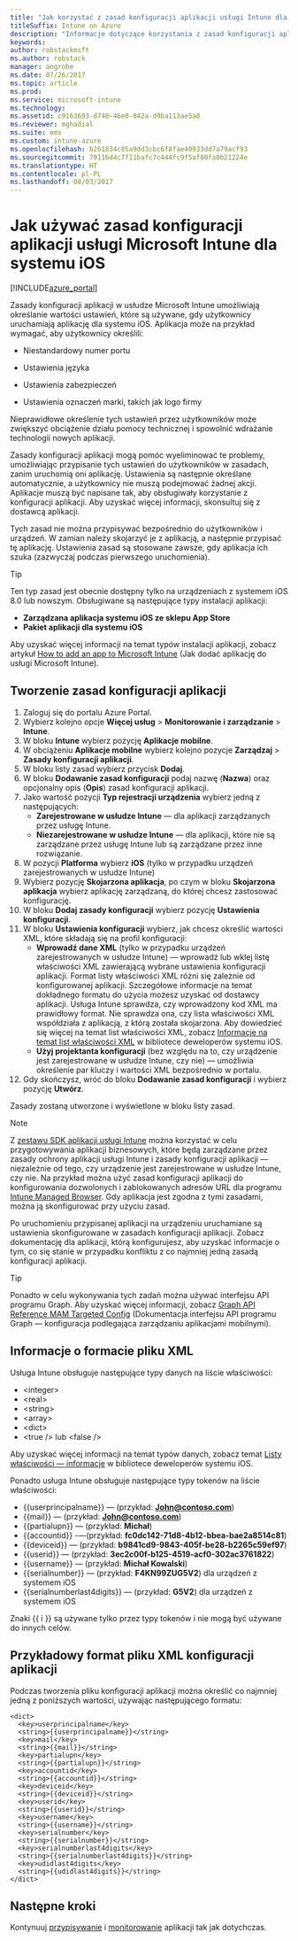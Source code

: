 ```yaml
---
title: "Jak korzystać z zasad konfiguracji aplikacji usługi Intune dla systemu iOS"
titleSuffix: Intune on Azure
description: "Informacje dotyczące korzystania z zasad konfiguracji aplikacji w celu przekazywania danych konfiguracyjnych do aplikacji dla systemu iOS po jej uruchomieniu."
keywords: 
author: robstackmsft
ms.author: robstack
manager: angrobe
ms.date: 07/26/2017
ms.topic: article
ms.prod: 
ms.service: microsoft-intune
ms.technology: 
ms.assetid: c9163693-d748-46e0-842a-d9ba113ae5a8
ms.reviewer: mghadial
ms.suite: ems
ms.custom: intune-azure
ms.openlocfilehash: b261834c85a9dd3cbc6f8fae40933dd7a79acf93
ms.sourcegitcommit: 79116d4c7f11bafc7c444fc9f5af80fa0b21224e
ms.translationtype: HT
ms.contentlocale: pl-PL
ms.lasthandoff: 08/03/2017
---
```

# <a name="how-to-use-microsoft-intune-app-configuration-policies-for-ios"></a>Jak używać zasad konfiguracji aplikacji usługi Microsoft Intune dla systemu iOS

[!INCLUDE[azure_portal](./includes/azure_portal.md)]

Zasady konfiguracji aplikacji w usłudze Microsoft Intune umożliwiają określanie wartości ustawień, które są używane, gdy użytkownicy uruchamiają aplikację dla systemu iOS. Aplikacja może na przykład wymagać, aby użytkownicy określili:

-   Niestandardowy numer portu

-   Ustawienia języka

-   Ustawienia zabezpieczeń

-   Ustawienia oznaczeń marki, takich jak logo firmy

Nieprawidłowe określenie tych ustawień przez użytkowników może zwiększyć obciążenie działu pomocy technicznej i spowolnić wdrażanie technologii nowych aplikacji.

Zasady konfiguracji aplikacji mogą pomóc wyeliminować te problemy, umożliwiając przypisanie tych ustawień do użytkowników w zasadach, zanim uruchomią oni aplikację. Ustawienia są następnie określane automatycznie, a użytkownicy nie muszą podejmować żadnej akcji. Aplikacje muszą być napisane tak, aby obsługiwały korzystanie z konfiguracji aplikacji. Aby uzyskać więcej informacji, skonsultuj się z dostawcą aplikacji.

Tych zasad nie można przypisywać bezpośrednio do użytkowników i urządzeń. W zamian należy skojarzyć je z aplikacją, a następnie przypisać tę aplikację. Ustawienia zasad są stosowane zawsze, gdy aplikacja ich szuka (zazwyczaj podczas pierwszego uruchomienia).

> [!TIP]
> Ten typ zasad jest obecnie dostępny tylko na urządzeniach z systemem iOS 8.0 lub nowszym. Obsługiwane są następujące typy instalacji aplikacji:
>
> -   **Zarządzana aplikacja systemu iOS ze sklepu App Store**
> -   **Pakiet aplikacji dla systemu iOS**
>
> Aby uzyskać więcej informacji na temat typów instalacji aplikacji, zobacz artykuł [How to add an app to Microsoft Intune](apps-add.md) (Jak dodać aplikację do usługi Microsoft Intune).

## <a name="create-an-app-configuration-policy"></a>Tworzenie zasad konfiguracji aplikacji
1.  Zaloguj się do portalu Azure Portal.
2.  Wybierz kolejno opcje **Więcej usług** > **Monitorowanie i zarządzanie** > **Intune**.
3.  W bloku **Intune** wybierz pozycję **Aplikacje mobilne**.
4.  W obciążeniu **Aplikacje mobilne** wybierz kolejno pozycje **Zarządzaj** > **Zasady konfiguracji aplikacji**.
5.  W bloku listy zasad wybierz przycisk **Dodaj**.
6.  W bloku **Dodawanie zasad konfiguracji** podaj nazwę (**Nazwa**) oraz opcjonalny opis (**Opis**) zasad konfiguracji aplikacji.
7.  Jako wartość pozycji **Typ rejestracji urządzenia** wybierz jedną z następujących:
    - **Zarejestrowane w usłudze Intune** — dla aplikacji zarządzanych przez usługę Intune.
    - **Niezarejestrowane w usłudze Intune** — dla aplikacji, które nie są zarządzane przez usługę Intune lub są zarządzane przez inne rozwiązanie.
8.  W pozycji **Platforma** wybierz **iOS** (tylko w przypadku urządzeń zarejestrowanych w usłudze Intune)
9.  Wybierz pozycję **Skojarzona aplikacja**, po czym w bloku **Skojarzona aplikacja** wybierz aplikację zarządzaną, do której chcesz zastosować konfigurację.
10. W bloku **Dodaj zasady konfiguracji** wybierz pozycję **Ustawienia konfiguracji**.
11. W bloku **Ustawienia konfiguracji** wybierz, jak chcesz określić wartości XML, które składają się na profil konfiguracji:
    - **Wprowadź dane XML** (tylko w przypadku urządzeń zarejestrowanych w usłudze Intune) — wprowadź lub wklej listę właściwości XML zawierającą wybrane ustawienia konfiguracji aplikacji. Format listy właściwości XML różni się zależnie od konfigurowanej aplikacji. Szczegółowe informacje na temat dokładnego formatu do użycia możesz uzyskać od dostawcy aplikacji.
Usługa Intune sprawdza, czy wprowadzony kod XML ma prawidłowy format. Nie sprawdza ona, czy lista właściwości XML współdziała z aplikacją, z którą została skojarzona.
Aby dowiedzieć się więcej na temat list właściwości XML, zobacz [Informacje na temat list właściwości XML](https://developer.apple.com/library/ios/documentation/Cocoa/Conceptual/PropertyLists/UnderstandXMLPlist/UnderstandXMLPlist.html) w bibliotece deweloperów systemu iOS.
    - **Użyj projektanta konfiguracji** (bez względu na to, czy urządzenie jest zarejestrowane w usłudze Intune, czy nie) — umożliwia określenie par kluczy i wartości XML bezpośrednio w portalu.
11. Gdy skończysz, wróć do bloku **Dodawanie zasad konfiguracji** i wybierz pozycję **Utwórz**.

Zasady zostaną utworzone i wyświetlone w bloku listy zasad.



>[!Note]
>Z [zestawu SDK aplikacji usługi Intune](https://docs.microsoft.com/intune/app-sdk-ios) można korzystać w celu przygotowywania aplikacji biznesowych, które będą zarządzane przez zasady ochrony aplikacji usługi Intune i zasady konfiguracji aplikacji — niezależnie od tego, czy urządzenie jest zarejestrowane w usłudze Intune, czy nie. Na przykład można użyć zasad konfiguracji aplikacji do konfigurowania dozwolonych i zablokowanych adresów URL dla programu [Intune Managed Browser](app-configuration-managed-browser.md). Gdy aplikacja jest zgodna z tymi zasadami, można ją skonfigurować przy użyciu zasad.


Po uruchomieniu przypisanej aplikacji na urządzeniu uruchamiane są ustawienia skonfigurowane w zasadach konfiguracji aplikacji.
Zobacz dokumentację dla aplikacji, którą konfigurujesz, aby uzyskać informacje o tym, co się stanie w przypadku konfliktu z co najmniej jedną zasadą konfiguracji aplikacji.

>[!Tip]
>Ponadto w celu wykonywania tych zadań można używać interfejsu API programu Graph. Aby uzyskać więcej informacji, zobacz [Graph API Reference MAM Targeted Config](https://graph.microsoft.io/docs/api-reference/beta/api/intune_mam_targetedmanagedappconfiguration_create) (Dokumentacja interfejsu API programu Graph — konfiguracja podlegająca zarządzaniu aplikacjami mobilnymi).


## <a name="information-about-the-xml-file-format"></a>Informacje o formacie pliku XML

Usługa Intune obsługuje następujące typy danych na liście właściwości:

- &lt;integer&gt;
- &lt;real&gt;
- &lt;string&gt;
- &lt;array&gt;
- &lt;dict&gt;
- &lt;true /&gt; lub &lt;false /&gt;

Aby uzyskać więcej informacji na temat typów danych, zobacz temat [Listy właściwości — informacje](https://developer.apple.com/library/ios/documentation/Cocoa/Conceptual/PropertyLists/AboutPropertyLists/AboutPropertyLists.html) w bibliotece deweloperów systemu iOS.

Ponadto usługa Intune obsługuje następujące typy tokenów na liście właściwości:
- \{\{userprincipalname\}\} — (przykład: **John@contoso.com**)
- \{\{mail\}\} — (przykład: **John@contoso.com**)
- \{\{partialupn\}\} — (przykład: **Michał**)
- \{\{accountid\}\} -—(przykład: **fc0dc142-71d8-4b12-bbea-bae2a8514c81**)
- \{\{deviceid\}\} — (przykład: **b9841cd9-9843-405f-be28-b2265c59ef97**)
- \{\{userid\}\} — (przykład: **3ec2c00f-b125-4519-acf0-302ac3761822**)
- \{\{username\}\} — (przykład: **Michał Kowalski**)
- \{\{serialnumber\}\} — (przykład: **F4KN99ZUG5V2**) dla urządzeń z systemem iOS
- \{\{serialnumberlast4digits\}\} — (przykład: **G5V2**) dla urządzeń z systemem iOS

Znaki \{\{ i \}\} są używane tylko przez typy tokenów i nie mogą być używane do innych celów.

## <a name="example-format-for-an-app-configuration-xml-file"></a>Przykładowy format pliku XML konfiguracji aplikacji

Podczas tworzenia pliku konfiguracji aplikacji można określić co najmniej jedną z poniższych wartości, używając następującego formatu:

```
<dict>
  <key>userprincipalname</key>
  <string>{{userprincipalname}}</string>
  <key>mail</key>
  <string>{{mail}}</string>
  <key>partialupn</key>
  <string>{{partialupn}}</string>
  <key>accountid</key>
  <string>{{accountid}}</string>
  <key>deviceid</key>
  <string>{{deviceid}}</string>
  <key>userid</key>
  <string>{{userid}}</string>
  <key>username</key>
  <string>{{username}}</string>
  <key>serialnumber</key>
  <string>{{serialnumber}}</string>
  <key>serialnumberlast4digits</key>
  <string>{{serialnumberlast4digits}}</string>
  <key>udidlast4digits</key>
  <string>{{udidlast4digits}}</string>
</dict>

```

## <a name="next-steps"></a>Następne kroki

Kontynuuj [przypisywanie](apps-deploy.md) i [monitorowanie](apps-monitor.md) aplikacji tak jak dotychczas.
